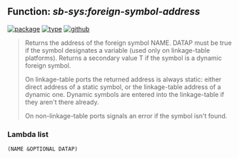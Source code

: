 ## Function: ***sb-sys:foreign-symbol-address***
[![package](https://img.shields.io/badge/Package-SB--SYS-5f9ea0.svg?style=social&colorA=999999)](../) [![type](https://img.shields.io/badge/Type-Function-5f9ea0.svg?style=social&colorA=999999)](../#function) [![github](https://img.shields.io/badge/GitHub-View_the_source-5f9ea0.svg?style=social&colorA=999999&logo=github)](https://github.com/sbcl/sbcl/blob/master/src/code/foreign.lisp/) 

> Returns the address of the foreign symbol NAME. DATAP must be true if the
> symbol designates a variable (used only on linkage-table platforms).
> Returns a secondary value T if the symbol is a dynamic foreign symbol.
> 
> On linkage-table ports the returned address is always static: either direct
> address of a static symbol, or the linkage-table address of a dynamic one.
> Dynamic symbols are entered into the linkage-table if they aren't there already.
> 
> On non-linkage-table ports signals an error if the symbol isn't found.

### Lambda list
```
(NAME &OPTIONAL DATAP)
```
